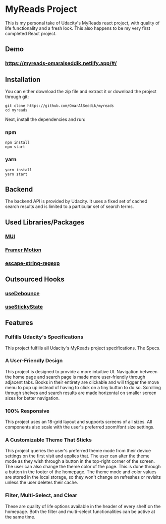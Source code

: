 # MyReads Project

This is my personal take of Udacity's MyReads react project, with quality of life functionality and a fresh look. This also happens to be my very first completed React project.

## Demo

### https://myreads-omaralseddik.netlify.app/#/

## Installation

You can either download the zip file and extract it or download the project through git:

```
git clone https://github.com/OmarAlSeddik/myreads
cd myreads
```

Next, install the dependencies and run:

### npm

```
npm install
npm start
```

### yarn

```
yarn install
yarn start
```

## Backend

The backend API is provided by Udacity. It uses a fixed set of cached search results and is limited to a particular set of search terms.

## Used Libraries/Packages

### [MUI](https://mui.com/)

### [Framer Motion](https://www.framer.com/motion/)

### [escape-string-regexp](https://www.npmjs.com/package/escape-string-regexp)

## Outsourced Hooks

### [useDebounce](https://usehooks-typescript.com/react-hook/use-debounce/)

### [useStickyState](https://www.joshwcomeau.com/react/persisting-react-state-in-localstorage/)

## Features

### Fulfills Udacity's Specifications

This project fulfills all Udacity's MyReads project specifications. The Specs.

### A User-Friendly Design

This project is designed to provide a more intuitive UI. Navigation between the home page and search page is made more user-friendly through adjacent tabs. Books in their entirety are clickable and will trigger the move menu to pop up instead of having to click on a tiny button to do so. Scrolling through shelves and search results are made horizontal on smaller screen sizes for better navigation.

### 100% Responsive

This project uses an 18-grid layout and supports screens of all sizes. All components also scale with the user's preferred zoom/font size settings.

### A Customizable Theme That Sticks

This project queries the user's preferred theme mode from their device settings on the first visit and applies that. The user can alter the theme mode as they wish through a button in the top-right corner of the screen. The user can also change the theme color of the page. This is done through a button in the footer of the homepage. The theme mode and color values are stored in the local storage, so they won't change on refreshes or revisits unless the user deletes their cache.

### Filter, Multi-Select, and Clear

These are quality of life options available in the header of every shelf on the homepage. Both the filter and multi-select functionalities can be active at the same time.
